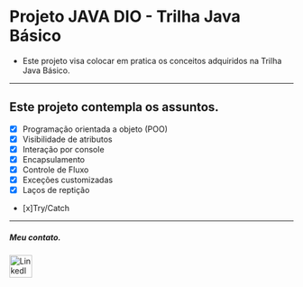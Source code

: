 # Projeto JAVA DIO - Trilha Java Básico

- Este projeto visa colocar em pratica os conceitos adquiridos na Trilha Java Básico.

---

## Este projeto contempla os assuntos.

- [x] Programação orientada a objeto (POO)
- [x] Visibilidade de atributos
- [x] Interação por console
- [x] Encapsulamento
- [x] Controle de Fluxo
- [x] Exceções customizadas
- [x] Laços de reptição
- [x]Try/Catch

---

##### Meu contato.

<a href="https://www.linkedin.com/in/sandro-a-desa" target="_blank"> 
  <img src="https://upload.wikimedia.org/wikipedia/commons/c/ca/LinkedIn_logo_initials.png" alt="LinkedIn" width="40"/>
</a>

